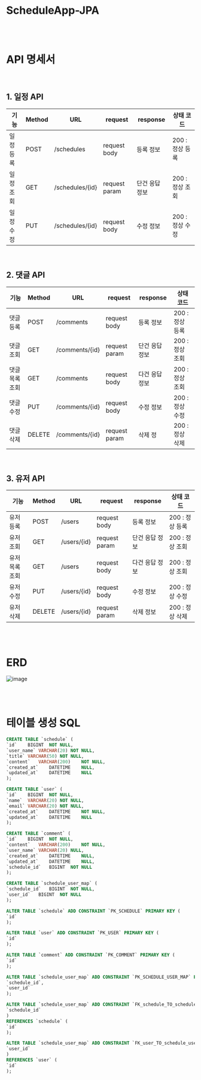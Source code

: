 # ScheduleApp-JPA

<br>
<br>

# API 명세서

<br>

## 1. 일정 API
| 기능    | Method | URL             | request       | response | 상태 코드       |
|-------|--------|-----------------|---------------|----------|-------------|
| 일정 등록 | POST   | /schedules      | request body  | 등록 정보    | 200 : 정상 등록 |
| 일정 조회 | GET    | /schedules/{id} | request param | 단건 응답 정보 | 200 : 정상 조회 |
| 일정 수정 | PUT    | /schedules/{id} | request body  | 수정 정보    | 200 : 정상 수정 |

<br>

## 2. 댓글 API


| 기능       | Method | URL            | request       | response | 상태 코드       |
|----------|--------|----------------|---------------|----------|-------------|
| 댓글 등록    | POST   | /comments      | request body  | 등록 정보    | 200 : 정상 등록 |
| 댓글 조회    | GET    | /comments/{id} | request param | 단건 응답 정보 | 200 : 정상 조회  |
| 댓글 목록 조회 | GET    | /comments      | request body  | 다건 응답 정보 | 200 : 정상 조회  |
| 댓글 수정    | PUT    | /comments/{id} | request body  | 수정 정보    | 200 : 정상 수정 |
| 댓글 삭제    | DELETE | /comments/{id} | request param | 삭제 정     | 200 : 정상 삭제 |

<br>


## 3. 유저 API


| 기능       | Method | URL            | request       | response | 상태 코드       |
|----------|--------|----------------|---------------|----------|-------------|
| 유저 등록    | POST   | /users         | request body  | 등록 정보    | 200 : 정상 등록 |
| 유저 조회    | GET    | /users/{id} | request param | 단건 응답 정보 | 200 : 정상 조회  |
| 유저 목록 조회 | GET    | /users      | request body  | 다건 응답 정보 | 200 : 정상 조회  |
| 유저 수정    | PUT    | /users/{id} | request body  | 수정 정보    | 200 : 정상 수정 |
| 유저 삭제    | DELETE | /users/{id} | request param | 삭제 정보    | 200 : 정상 삭제 |


<br>
<br>


# ERD

![image](https://github.com/user-attachments/assets/66d7d8b2-dea7-476b-a7c8-07ce9401184b)



<br>
<br>

# 테이블 생성 SQL

```sql
CREATE TABLE `schedule` (
`id`	BIGINT	NOT NULL,
`user_name`	VARCHAR(20)	NOT NULL,
`title`	VARCHAR(50)	NOT NULL,
`content`	VARCHAR(200)	NOT NULL,
`created_at`	DATETIME	NULL,
`updated_at`	DATETIME	NULL
);

CREATE TABLE `user` (
`id`	BIGINT	NOT NULL,
`name`	VARCHAR(20)	NOT NULL,
`email`	VARCHAR(20)	NOT NULL,
`created_at`	DATETIME	NOT NULL,
`updated_at`	DATETIME	NULL
);

CREATE TABLE `comment` (
`id`	BIGINT	NOT NULL,
`content`	VARCHAR(200)	NOT NULL,
`user_name`	VARCHAR(20)	NULL,
`created_at`	DATETIME	NULL,
`updated_at`	DATETIME	NULL,
`schedule_id`	BIGINT	NOT NULL
);

CREATE TABLE `schedule_user_map` (
`schedule_id`	BIGINT	NOT NULL,
`user_id`	BIGINT	NOT NULL
);

ALTER TABLE `schedule` ADD CONSTRAINT `PK_SCHEDULE` PRIMARY KEY (
`id`
);

ALTER TABLE `user` ADD CONSTRAINT `PK_USER` PRIMARY KEY (
`id`
);

ALTER TABLE `comment` ADD CONSTRAINT `PK_COMMENT` PRIMARY KEY (
`id`
);

ALTER TABLE `schedule_user_map` ADD CONSTRAINT `PK_SCHEDULE_USER_MAP` PRIMARY KEY (
`schedule_id`,
`user_id`
);

ALTER TABLE `schedule_user_map` ADD CONSTRAINT `FK_schedule_TO_schedule_user_map_1` FOREIGN KEY (
`schedule_id`
)
REFERENCES `schedule` (
`id`
);

ALTER TABLE `schedule_user_map` ADD CONSTRAINT `FK_user_TO_schedule_user_map_1` FOREIGN KEY (
`user_id`
)
REFERENCES `user` (
`id`
);
```
